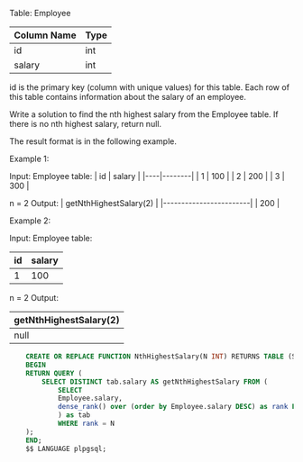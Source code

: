 Table: Employee

| Column Name | Type |
|-------------|------|
| id          | int  |
| salary      | int  |

id is the primary key (column with unique values) for this table.
Each row of this table contains information about the salary of an employee.
 

Write a solution to find the nth highest salary from the Employee table. If there is no nth highest salary, return null.

The result format is in the following example.

 

Example 1:

Input: 
Employee table:
| id | salary |
|----|--------|
| 1  | 100    |
| 2  | 200    |
| 3  | 300    |

n = 2
Output:
| getNthHighestSalary(2) |
|------------------------|
| 200                    |

Example 2:

Input: 
Employee table:

| id | salary |
|----|--------|
| 1  | 100    |

n = 2
Output: 

| getNthHighestSalary(2) |
|------------------------|
| null                   |

```sql 
	CREATE OR REPLACE FUNCTION NthHighestSalary(N INT) RETURNS TABLE (Salary INT) AS $$
	BEGIN
	RETURN QUERY (
		SELECT DISTINCT tab.salary AS getNthHighestSalary FROM (
			SELECT 
			Employee.salary, 
			dense_rank() over (order by Employee.salary DESC) as rank FROM Employee
			) as tab
			WHERE rank = N
	);
	END;
	$$ LANGUAGE plpgsql;
```